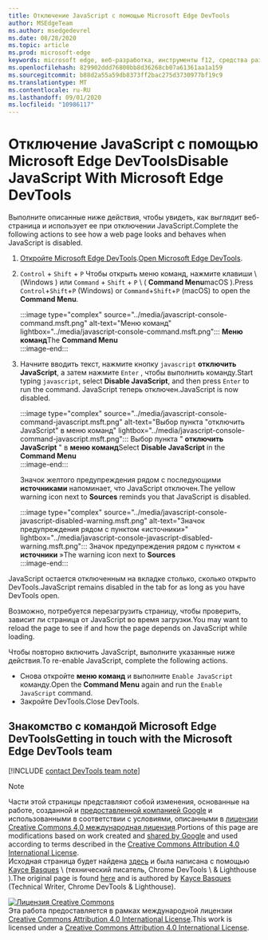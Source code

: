 ```yaml
---
title: Отключение JavaScript с помощью Microsoft Edge DevTools
author: MSEdgeTeam
ms.author: msedgedevrel
ms.date: 08/28/2020
ms.topic: article
ms.prod: microsoft-edge
keywords: microsoft edge, веб-разработка, инструменты f12, средства разработчика
ms.openlocfilehash: 829902ddd76800bb8d36268cb07a61361aa1a159
ms.sourcegitcommit: b88d2a55a59db8373ff2bac275d3730977bf19c9
ms.translationtype: MT
ms.contentlocale: ru-RU
ms.lasthandoff: 09/01/2020
ms.locfileid: "10986117"
---
```

<!-- Copyright Kayce Basques 

   Licensed under the Apache License, Version 2.0 (the "License");
   you may not use this file except in compliance with the License.
   You may obtain a copy of the License at

       https://www.apache.org/licenses/LICENSE-2.0

   Unless required by applicable law or agreed to in writing, software
   distributed under the License is distributed on an "AS IS" BASIS,
   WITHOUT WARRANTIES OR CONDITIONS OF ANY KIND, either express or implied.
   See the License for the specific language governing permissions and
   limitations under the License.  -->

# <span data-ttu-id="51721-103">Отключение JavaScript с помощью Microsoft Edge DevTools</span><span class="sxs-lookup"><span data-stu-id="51721-103">Disable JavaScript With Microsoft Edge DevTools</span></span>  

<span data-ttu-id="51721-104">Выполните описанные ниже действия, чтобы увидеть, как выглядит веб-страница и использует ее при отключении JavaScript.</span><span class="sxs-lookup"><span data-stu-id="51721-104">Complete the following actions to see how a web page looks and behaves when JavaScript is disabled.</span></span>  

1.  <span data-ttu-id="51721-105">[Откройте Microsoft Edge DevTools][DevToolsOpen].</span><span class="sxs-lookup"><span data-stu-id="51721-105">[Open Microsoft Edge DevTools][DevToolsOpen].</span></span>  
1.  <span data-ttu-id="51721-106">`Control` + `Shift` + `P` Чтобы открыть меню команд, нажмите клавиши \ (Windows \) или `Command` + `Shift` + `P` \ ( **Command Menu**macOS \).</span><span class="sxs-lookup"><span data-stu-id="51721-106">Press `Control`+`Shift`+`P` \(Windows\) or `Command`+`Shift`+`P` \(macOS\) to open the **Command Menu**.</span></span>  
    
    :::image type="complex" source="../media/javascript-console-command.msft.png" alt-text="Меню команд" lightbox="../media/javascript-console-command.msft.png":::
       <span data-ttu-id="51721-108">**Меню команд**</span><span class="sxs-lookup"><span data-stu-id="51721-108">The **Command Menu**</span></span>  
    :::image-end:::  
    
1.  <span data-ttu-id="51721-109">Начните вводить текст, нажмите кнопку `javascript` **отключить JavaScript**, а затем нажмите `Enter` , чтобы выполнить команду.</span><span class="sxs-lookup"><span data-stu-id="51721-109">Start typing `javascript`, select **Disable JavaScript**, and then press `Enter` to run the command.</span></span>  <span data-ttu-id="51721-110">JavaScript теперь отключен.</span><span class="sxs-lookup"><span data-stu-id="51721-110">JavaScript is now disabled.</span></span>  
    
    :::image type="complex" source="../media/javascript-console-command-javascript.msft.png" alt-text="Выбор пункта "отключить JavaScript" в меню команд" lightbox="../media/javascript-console-command-javascript.msft.png":::
       <span data-ttu-id="51721-112">Выбор пункта " **отключить JavaScript** " в **меню команд**</span><span class="sxs-lookup"><span data-stu-id="51721-112">Select **Disable JavaScript** in the **Command Menu**</span></span>  
    :::image-end:::  
    
    <span data-ttu-id="51721-113">Значок желтого предупреждения рядом с последующими **источниками** напоминает, что JavaScript отключен.</span><span class="sxs-lookup"><span data-stu-id="51721-113">The yellow warning icon next to **Sources** reminds you that JavaScript is disabled.</span></span>  
    
    :::image type="complex" source="../media/javascript-console-javascript-disabled-warning.msft.png" alt-text="Значок предупреждения рядом с пунктом «источники»" lightbox="../media/javascript-console-javascript-disabled-warning.msft.png":::
       <span data-ttu-id="51721-115">Значок предупреждения рядом с пунктом « **источники** »</span><span class="sxs-lookup"><span data-stu-id="51721-115">The warning icon next to **Sources**</span></span>  
    :::image-end:::  
    
<span data-ttu-id="51721-116">JavaScript остается отключенным на вкладке столько, сколько открыто DevTools.</span><span class="sxs-lookup"><span data-stu-id="51721-116">JavaScript remains disabled in the tab for as long as you have DevTools open.</span></span>  

<span data-ttu-id="51721-117">Возможно, потребуется перезагрузить страницу, чтобы проверить, зависит ли страница от JavaScript во время загрузки.</span><span class="sxs-lookup"><span data-stu-id="51721-117">You may want to reload the page to see if and how the page depends on JavaScript while loading.</span></span>  

<span data-ttu-id="51721-118">Чтобы повторно включить JavaScript, выполните указанные ниже действия.</span><span class="sxs-lookup"><span data-stu-id="51721-118">To re-enable JavaScript, complete the following actions.</span></span>  

*   <span data-ttu-id="51721-119">Снова откройте **меню команд** и выполните `Enable JavaScript` команду.</span><span class="sxs-lookup"><span data-stu-id="51721-119">Open the **Command Menu** again and run the `Enable JavaScript` command.</span></span>  
*   <span data-ttu-id="51721-120">Закройте DevTools.</span><span class="sxs-lookup"><span data-stu-id="51721-120">Close DevTools.</span></span>  

## <span data-ttu-id="51721-121">Знакомство с командой Microsoft Edge DevTools</span><span class="sxs-lookup"><span data-stu-id="51721-121">Getting in touch with the Microsoft Edge DevTools team</span></span>  

[!INCLUDE [contact DevTools team note](../includes/contact-devtools-team-note.md)]  

<!-- links -->  

[DevToolsOpen]: ../open.md "Открыть Microsoft Edge DevTools | Документы Microsoft"  

> [!NOTE]
> <span data-ttu-id="51721-123">Части этой страницы представляют собой изменения, основанные на работе, созданной и [предоставленной компанией Google][GoogleSitePolicies] и использованными в соответствии с условиями, описанными в [лицензии Creative Commons 4,0 международная лицензия][CCA4IL].</span><span class="sxs-lookup"><span data-stu-id="51721-123">Portions of this page are modifications based on work created and [shared by Google][GoogleSitePolicies] and used according to terms described in the [Creative Commons Attribution 4.0 International License][CCA4IL].</span></span>  
> <span data-ttu-id="51721-124">Исходная страница будет найдена [здесь](https://developers.google.com/web/tools/chrome-devtools/javascript/disable) и была написана с помощью [Kayce Basques][KayceBasques] \ (технический писатель, Chrome DevTools \ & Lighthouse \).</span><span class="sxs-lookup"><span data-stu-id="51721-124">The original page is found [here](https://developers.google.com/web/tools/chrome-devtools/javascript/disable) and is authored by [Kayce Basques][KayceBasques] \(Technical Writer, Chrome DevTools \& Lighthouse\).</span></span>  

[![Лицензия Creative Commons][CCby4Image]][CCA4IL]  
<span data-ttu-id="51721-126">Эта работа предоставляется в рамках международной лицензии [Creative Commons Attribution 4.0 International License][CCA4IL].</span><span class="sxs-lookup"><span data-stu-id="51721-126">This work is licensed under a [Creative Commons Attribution 4.0 International License][CCA4IL].</span></span>  

[CCA4IL]: https://creativecommons.org/licenses/by/4.0  
[CCby4Image]: https://i.creativecommons.org/l/by/4.0/88x31.png  
[GoogleSitePolicies]: https://developers.google.com/terms/site-policies  
[KayceBasques]: https://developers.google.com/web/resources/contributors/kaycebasques  
